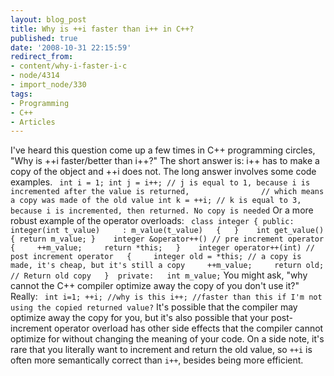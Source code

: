 ```yaml
---
layout: blog_post
title: Why is ++i faster than i++ in C++?
published: true
date: '2008-10-31 22:15:59'
redirect_from:
- content/why-i-faster-i-c
- node/4314
- import_node/330
tags:
- Programming
- C++
- Articles
---
```


I've heard this question come up a few times in C++ programming circles, "Why is ++i faster/better than i++?" The short answer is: i++ has to make a copy of the object and ++i does not. The long answer involves some code examples. ` int i = 1; int j = i++; // j is equal to 1, because i is incremented after the value is returned,                // which means a copy was made of the old value int k = ++i; // k is equal to 3, because i is incremented, then returned. No copy is needed`
Or a more robust example of the operator overloads: ` class integer { public:   integer(int t_value)     : m_value(t_value)   {   }    int get_value() { return m_value; }    integer &operator++() // pre increment operator   {     ++m_value;     return *this;   }    integer operator++(int) // post increment operator   {     integer old = *this; // a copy is made, it's cheap, but it's still a copy     ++m_value;     return old; // Return old copy   }  private:   int m_value;`
You might ask, "why cannot the C++ compiler optimize away the copy of you don't use it?" Really: ` int i=1; ++i; //why is this i++; //faster than this if I'm not using the copied returned value?`
It's possible that the compiler may optimize away the copy for you, but it's also possible that your post-increment operator overload has other side effects that the compiler cannot optimize for without changing the meaning of your code. On a side note, it's rare that you literally want to increment and return the old value, so `++i` is often more semantically correct than `i++`, besides being more efficient.
